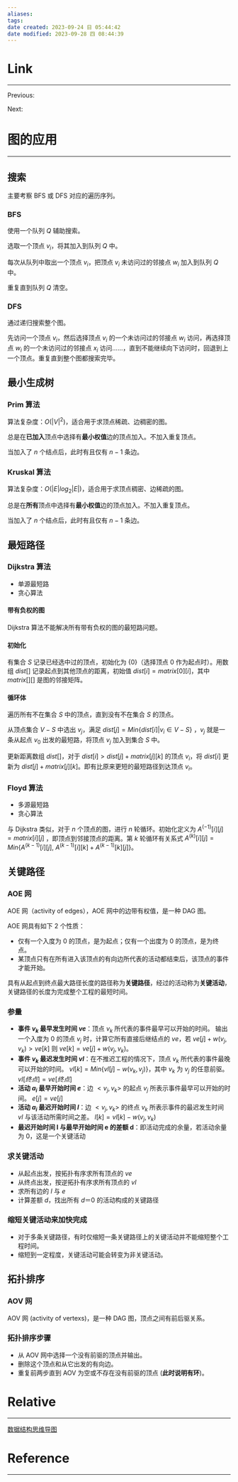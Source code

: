 ```yaml
---
aliases: 
tags: 
date created: 2023-09-24 日 05:44:42
date modified: 2023-09-28 四 08:44:39
---
```


# Link
---
Previous: 

Next: 

# 图的应用
---
## 搜索

主要考察 BFS 或 DFS 对应的遍历序列。

### BFS

使用一个队列 $Q$ 辅助搜索。

选取一个顶点 $v_i$，将其加入到队列 $Q$ 中。

每次从队列中取出一个顶点 $v_i$，把顶点 $v_i$ 未访问过的邻接点 $w_i$ 加入到队列 $Q$ 中。

重复直到队列 $Q$ 清空。

### DFS

通过递归搜索整个图。

先访问一个顶点 $v_i$，然后选择顶点 $v_i$ 的一个未访问过的邻接点 $w_i$ 访问，再选择顶点 $w_i$ 的一个未访问过的邻接点 $x_i$ 访问……，直到不能继续向下访问时，回退到上一个顶点。重复直到整个图都搜索完毕。

## 最小生成树

### Prim 算法

算法复杂度：$O(|V|^2)$，适合用于求顶点稀疏、边稠密的图。

总是在**已加入**顶点中选择有**最小权值**边的顶点加入。不加入重复顶点。

当加入了 $n$ 个结点后，此时有且仅有 $n-1$ 条边。

### Kruskal 算法

算法复杂度：$O(|E|log_2|E|)$，适合用于求顶点稠密、边稀疏的图。

总是在**所有**顶点中选择有**最小权值**边的顶点加入。不加入重复顶点。

当加入了 $n$ 个结点后，此时有且仅有 $n-1$ 条边。

## 最短路径

### Dijkstra 算法

- 单源最短路
- 贪心算法

#### 带有负权的图

Dijkstra 算法不能解决所有带有负权的图的最短路问题。

#### 初始化

有集合 $S$ 记录已经选中过的顶点，初始化为 {$0$}（选择顶点 $0$ 作为起点时）。用数组 $dist[]$ 记录起点到其他顶点的距离，初始值 $dist[i]=matrix[0][i]$，其中 $matrix[][]$ 是图的邻接矩阵。

#### 循环体

遍历所有不在集合 $S$ 中的顶点，直到没有不在集合 $S$ 的顶点。

从顶点集合 $V-S$ 中选出 $v_j$，满足 $dist[j]=Min\{dist[i]|v_i\in V-S\}$ ，$v_j$ 就是一条从起点 $v_0$ 出发的最短路，将顶点 $v_j$ 加入到集合 $S$ 中。

更新距离数组 $dist[]$，对于 $dist[i]>dist[j]+matrix[j][k]$ 的顶点 $v_i$，将 $dist[i]$ 更新为 $dist[j]+matrix[j][k]$。即有比原来更短的最短路径到达顶点 $v_i$。

### Floyd 算法

- 多源最短路
- 贪心算法

与 Dijkstra 类似，对于 $n$ 个顶点的图，进行 $n$ 轮循环。初始化定义为 $A^{(-1)}[i][j]=matrix[i][j]$ ，即顶点到邻接顶点的距离。第 $k$ 轮循环有关系式 $A^{(k)}[i][j]=Min\{A^{(k-1)}[i][j],~A^{(k-1)}[i][k]+A^{(k-1)}[k][j]\}$。

## 关键路径

### AOE 网

AOE 网（activity of edges），AOE 网中的边带有权值，是一种 DAG 图。

AOE 网具有如下 2 个性质：
- 仅有一个入度为 0 的顶点，是为起点；仅有一个出度为 0 的顶点，是为终点。
- 某顶点只有在所有进入该顶点的有向边所代表的活动都结束后，该顶点的事件才能开始。

具有从起点到终点最大路径长度的路径称为**关键路径**，经过的活动称为**关键活动**，关键路径的长度为完成整个工程的最短时间。

### 参量

- **事件 $v_k$ 最早发生时间 $ve$**：顶点 $v_k$ 所代表的事件最早可以开始的时间。
	输出一个入度为 0 的顶点 $v_j$ 时，计算它所有直接后继结点的 $ve$，若 $ve[j]+w(v_j,v_k)>ve[k]$ 则 $ve[k]=ve[j]+w(v_j,v_k)$。
- **事件 $v_k$ 最迟发生时间 $vl$**：在不推迟工程的情况下，顶点 $v_k$ 所代表的事件最晚可以开始的时间。
	$vl[k]=Min\{vl[j]-w(v_k,v_j)\}$，其中 $v_k$ 为 $v_j$ 的任意前驱。
	$vl[终点]=ve[终点]$
- **活动 $a_i$ 最早开始时间 $e$**：边 $<v_j,v_k>$ 的起点 $v_j$ 所表示事件最早可以开始的时间。
	$e[j]=ve[j]$
- **活动 $a_i$ 最迟开始时间 $l$**：边 $<v_j,v_k>$ 的终点 $v_k$ 所表示事件的最迟发生时间 $vl$ 与该活动所需时间之差。
	$l[k]=vl[k]-w(v_j,v_k)$
- **最迟开始时间 l 与最早开始时间 e 的差额 d**：即活动完成的余量，若活动余量为 0，这是一个关键活动

### 求关键活动

- 从起点出发，按拓扑有序求所有顶点的 $ve$
- 从终点出发，按逆拓扑有序求所有顶点的 $vl$
- 求所有边的 $l$ 与 $e$
- 计算差额 $d$，找出所有 $d＝0$ 的活动构成的关键路径

### 缩短关键活动来加快完成

- 对于多条关键路径，有时仅缩短一条关键路径上的关键活动并不能缩短整个工程时间。
- 缩短到一定程度，关键活动可能会转变为非关键活动。

## 拓扑排序

### AOV 网

AOV 网 (activity of vertexs)，是一种 DAG 图，顶点之间有前后驱关系。

### 拓扑排序步骤

- 从 AOV 网中选择一个没有前驱的顶点并输出。
- 删除这个顶点和从它出发的有向边。
- 重复前两步直到 AOV 为空或不存在没有前驱的顶点 (**此时说明有环**)。

# Relative
---
[数据结构思维导图](数据结构思维导图.md)

# Reference
---


